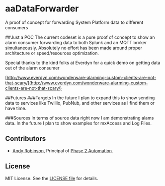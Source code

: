 # aaDataForwarder
A proof of concept for forwarding System Platform data to different consumers

##Just a POC
The current codeset is a pure proof of concept to show an alarm consumer forwarding data to both Splunk and an MQTT broker simultaneously.  Absolutely no effort has been made around proper architecture or speed/resources optimization.

Special thanks to the kind folks at Everdyn for a quick demo on getting data out of the alarm consumer

[http://www.everdyn.com/wonderware-alarming-custom-clients-are-not-that-scary/](http://www.everdyn.com/wonderware-alarming-custom-clients-are-not-that-scary/)

##Futures
###Targets
In the future I plan to expand this to show sending data to services like Twillio, PubNub, and other services as I find them or have time.

###Sources
In terms of source data right now I am demonstrating alams data.  In the future I plan to show examples for mxAccess and Log Files.

## Contributors
* [Andy Robinson](mailto:andy@phase2automation.com), Principal of [Phase 2 Automation](http://phase2automation.com).

## License
MIT License. See the [LICENSE file](/LICENSE) for details.
